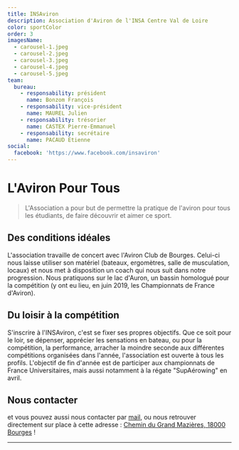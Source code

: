 ```yaml
---
title: INSAviron
description: Association d'Aviron de l'INSA Centre Val de Loire
color: sportColor
order: 3
imagesName:
  - carousel-1.jpeg
  - carousel-2.jpeg
  - carousel-3.jpeg
  - carousel-4.jpeg
  - carousel-5.jpeg
team:
  bureau:
    - responsability: président
      name: Bonzom François
    - responsability: vice-président
      name: MAUREL Julien
    - responsability: trésorier
      name: CASTEX Pierre-Emmanuel
    - responsability: secrétaire
      name: PACAUD Etienne
social:
  facebook: 'https://www.facebook.com/insaviron'
---
```


# L'Aviron Pour Tous

> L'Association a pour but de permettre la pratique de l'aviron pour tous les
> étudiants, de faire découvrir et aimer ce sport.

## Des conditions idéales

L'association travaille de concert avec l'Aviron Club de Bourges. Celui-ci nous
laisse utiliser son matériel (bateaux, ergomètres, salle de musculation, locaux)
et nous met à disposition un coach qui nous suit dans notre progression. Nous
pratiquons sur le lac d'Auron, un bassin homologué pour la compétition (y ont eu
lieu, en juin 2019, les Championnats de France d'Aviron).

<campus-center>
  <campus-carousel :names="imagesName" folder-name="federation/sport/insaviron"></campus-carousel>
</campus-center>

## Du loisir à la compétition

S'inscrire à l'INSAviron, c'est se fixer ses propres objectifs. Que ce soit pour
le loir, se dépenser, apprécier les sensations en bateau, ou pour la
compétition, la performance, arracher la moindre seconde aux différentes
compétitions organisées dans l'année, l'association est ouverte à tous les
profils. L'objectif de fin d'année est de participer aux championnats de France
Universitaires, mais aussi notamment à la régate "SupAérowing" en avril.

## Nous contacter

<campus-social :social="social" :color="color"></campus-social>

et vous pouvez aussi nous contacter par
[mail](mailto:francois.bonzom@insa-cvl.fr), ou nous retrouver directement sur
place à cette adresse :
[Chemin du Grand Mazières, 18000 Bourges](https://goo.gl/maps/NiU45TfXyva8yjfD6)
!

---

<campus-team :team="team" :color="color"></campus-team>
